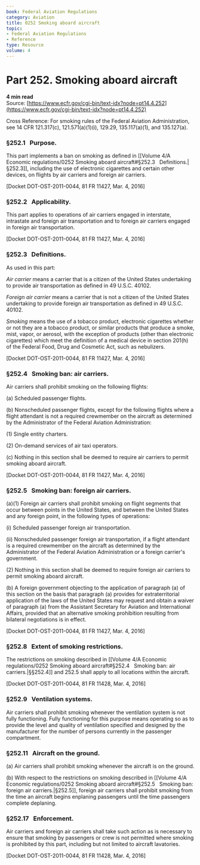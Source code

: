 ```yaml
---
book: Federal Aviation Regulations
category: Aviation
title: 0252 Smoking aboard aircraft
topic:
- Federal Aviation Regulations
- Reference
type: Resource
volume: 4
---
```


# Part 252. Smoking aboard aircraft
**4 min read**  
Source: [https://www.ecfr.gov/cgi-bin/text-idx?node=pt14.4.252](https://www.ecfr.gov/cgi-bin/text-idx?node=pt14.4.252)

<div>

Cross Reference: For smoking rules of the Federal Aviation Administration, see 14 CFR 121.317(c), 121.571(a)(1)(i), 129.29, 135.117(a)(1), and 135.127(a).

### §252.1   Purpose.

This part implements a ban on smoking as defined in [[Volume 4/A Economic regulations/0252 Smoking aboard aircraft#§252.3   Definitions.|§252.3]], including the use of electronic cigarettes and certain other devices, on flights by air carriers and foreign air carriers.

\[Docket DOT-OST-2011-0044, 81 FR 11427, Mar. 4, 2016\]

### §252.2   Applicability.

This part applies to operations of air carriers engaged in interstate, intrastate and foreign air transportation and to foreign air carriers engaged in foreign air transportation.

\[Docket DOT-OST-2011-0044, 81 FR 11427, Mar. 4, 2016\]

### §252.3   Definitions.

As used in this part:

*Air carrier* means a carrier that is a citizen of the United States undertaking to provide air transportation as defined in 49 U.S.C. 40102.

*Foreign air carrier* means a carrier that is not a citizen of the United States undertaking to provide foreign air transportation as defined in 49 U.S.C. 40102.

*Smoking* means the use of a tobacco product, electronic cigarettes whether or not they are a tobacco product, or similar products that produce a smoke, mist, vapor, or aerosol, with the exception of products (other than electronic cigarettes) which meet the definition of a medical device in section 201(h) of the Federal Food, Drug and Cosmetic Act, such as nebulizers.

\[Docket DOT-OST-2011-0044, 81 FR 11427, Mar. 4, 2016\]

### §252.4   Smoking ban: air carriers.

Air carriers shall prohibit smoking on the following flights:

\(a\) Scheduled passenger flights.

\(b\) Nonscheduled passenger flights, except for the following flights where a flight attendant is not a required crewmember on the aircraft as determined by the Administrator of the Federal Aviation Administration:

\(1\) Single entity charters.

\(2\) On-demand services of air taxi operators.

\(c\) Nothing in this section shall be deemed to require air carriers to permit smoking aboard aircraft.

\[Docket DOT-OST-2011-0044, 81 FR 11427, Mar. 4, 2016\]

### §252.5   Smoking ban: foreign air carriers.

(a)(1) Foreign air carriers shall prohibit smoking on flight segments that occur between points in the United States, and between the United States and any foreign point, in the following types of operations:

\(i\) Scheduled passenger foreign air transportation.

\(ii\) Nonscheduled passenger foreign air transportation, if a flight attendant is a required crewmember on the aircraft as determined by the Administrator of the Federal Aviation Administration or a foreign carrier's government.

\(2\) Nothing in this section shall be deemed to require foreign air carriers to permit smoking aboard aircraft.

\(b\) A foreign government objecting to the application of paragraph (a) of this section on the basis that paragraph (a) provides for extraterritorial application of the laws of the United States may request and obtain a waiver of paragraph (a) from the Assistant Secretary for Aviation and International Affairs, provided that an alternative smoking prohibition resulting from bilateral negotiations is in effect.

\[Docket DOT-OST-2011-0044, 81 FR 11427, Mar. 4, 2016\]

### §252.8   Extent of smoking restrictions.

The restrictions on smoking described in [[Volume 4/A Economic regulations/0252 Smoking aboard aircraft#§252.4   Smoking ban: air carriers.|§§252.4]] and 252.5 shall apply to all locations within the aircraft.

\[Docket DOT-OST-2011-0044, 81 FR 11428, Mar. 4, 2016\]

### §252.9   Ventilation systems.

Air carriers shall prohibit smoking whenever the ventilation system is not fully functioning. Fully functioning for this purpose means operating so as to provide the level and quality of ventilation specified and designed by the manufacturer for the number of persons currently in the passenger compartment.

### §252.11   Aircraft on the ground.

\(a\) Air carriers shall prohibit smoking whenever the aircraft is on the ground.

\(b\) With respect to the restrictions on smoking described in [[Volume 4/A Economic regulations/0252 Smoking aboard aircraft#§252.5   Smoking ban: foreign air carriers.|§252.5]], foreign air carriers shall prohibit smoking from the time an aircraft begins enplaning passengers until the time passengers complete deplaning.

### §252.17   Enforcement.

Air carriers and foreign air carriers shall take such action as is necessary to ensure that smoking by passengers or crew is not permitted where smoking is prohibited by this part, including but not limited to aircraft lavatories.

\[Docket DOT-OST-2011-0044, 81 FR 11428, Mar. 4, 2016\]

</div>